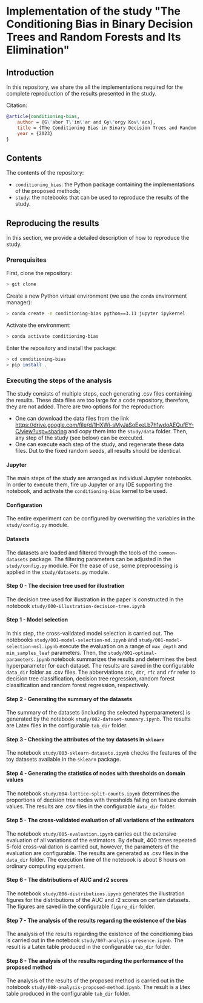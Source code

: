 # Implementation of the study "The Conditioning Bias in Binary Decision Trees and Random Forests and Its Elimination"

## Introduction

In this repository, we share the all the implementations required for the complete reproduction of the results presented in the study.

Citation:

```bibtex
@article{conditioning-bias,
    author = {G\'abor T\'im\'ar and Gy\"orgy Kov\'acs},
    title = {The Conditioning Bias in Binary Decision Trees and Random Forests and Its Elimination},
    year = {2023}
}
```

## Contents

The contents of the repository:

* `conditioning_bias`: the Python package containing the implementations of the proposed methods;
* `study`: the notebooks that can be used to reproduce the results of the study.

## Reproducing the results

In this section, we provide a detailed description of how to reproduce the study.

### Prerequisites

First, clone the repository:

```bash
> git clone
```

Create a new Python virtual environment (we use the `conda` environment manager):

```bash
> conda create -n conditioning-bias python==3.11 jupyter ipykernel
```

Activate the environment:

```bash
> conda activate conditioning-bias
```

Enter the repository and install the package:

```bash
> cd conditioning-bias
> pip install .
```

### Executing the steps of the analysis

The study consists of multiple steps, each generating .csv files containing the results. These data files are too large for a code repository, therefore, they are not added. There are two options for the reproduction:

* One can download the data files from the link https://drive.google.com/file/d/1HXWi-sMyJaSoExeLb7h1wdoAEQufEY-C/view?usp=sharing and copy them into the `study/data` folder. Then, any step of the study (see below) can be executed.
* One can execute each step of the study, and regenerate these data files. Dut to the fixed random seeds, all results should be identical.

#### Jupyter

The main steps of the study are arranged as individual Jupyter notebooks. In order to execute them, fire up Jupyter or any IDE supporting the notebook, and activate the `conditioning-bias` kernel to be used.

#### Configuration

The entire experiment can be configured by overwriting the variables in the `study/config.py` module.

#### Datasets

The datasets are loaded and filtered through the tools of the `common-datasets` package.  The filtering parameters can be adjusted in the `study/config.py` module. For the ease of use, some preprocessing is applied in the `study/datasets.py` module.

#### Step 0 - The decision tree used for illustration

The decision tree used for illustration in the paper is constructed in the notebook `study/000-illustration-decision-tree.ipynb`

#### Step 1 - Model selection

In this step, the cross-validated model selection is carried out. The notebooks `study/001-model-selection-md.ipynb` and `study/001-model-selection-msl.ipynb` execute the evaluation on a range of `max_depth` and `min_samples_leaf` parameters. Then, the `study/001-optimal-parameters.ipynb` notebook summarizes the results and determines the best hyperparameter for each dataset. The results are saved in the configurable `data_dir` folder as .csv files. The abberviations `dtc`, `dtr`, `rfc` and `rfr` refer to decision tree classification, decision tree regression, random forest classification and random forest regression, respectively.

#### Step 2 - Generating the summary of the datasets

The summary of the datasets (including the selected hyperparameters) is generated by the notebook `study/002-dataset-summary.ipynb`. The results are Latex files in the configurable `tab_dir` folder.

#### Step 3 - Checking the attributes of the toy datasets in `sklearn`

The notebook `study/003-sklearn-datasets.ipynb` checks the features of the toy datasets available in the `sklearn` package.

#### Step 4 - Generating the statistics of nodes with thresholds on domain values

The notebook `study/004-lattice-split-counts.ipynb` determines the proportions of decision tree nodes with thresholds falling on feature domain values. The results are .csv files in the configurable `data_dir` folder.

#### Step 5 - The cross-validated evaluation of all variations of the estimators

The notebook `study/005-evaluation.ipynb` carries out the extensive evaluation of all variations of the estimators. By default, 400 times repeated 5-fold cross-validation is carried out, however, the parameters of the evaluation are configurable. The results are generated as .csv files in the `data_dir` folder. The execution time of the notebook is about 8 hours on ordinary computing equipment.

#### Step 6 - The distributions of AUC and r2 scores

The notebook `study/006-distributions.ipynb` generates the illustration figures for the distributions of the AUC and r2 scores on certain datasets. The figures are saved in the configurable `figure_dir` folder.

#### Step 7 - The analysis of the results regarding the existence of the bias

The analysis of the results regarding the existence of the conditioning bias is carried out in the notebook `study/007-analysis-presence.ipynb`. The result is a Latex table produced in the configurable `tab_dir` folder.

#### Step 8 - The analysis of the results regarding the performance of the proposed method

The analysis of the results of the proposed method is carried out in the notebook `study/008-analysis-proposed-method.ipynb`. The result is a Ltex table produced in the configurable `tab_dir` folder.
